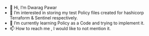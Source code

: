 - 👋 Hi, I’m Dwarag Pawar
- 👀 I’m interested in storing my test Policy files created for hashicorp Terraform & Sentinel respectively.
- 🌱 I’m currently learning Policy as a Code and trying to implement it.
- 📫 How to reach me , I would like to not mention it.
<!---
dwaragathechamp/dwaragathechamp is a ✨ special ✨ repository because its `README.md` (this file) appears on your GitHub profile.
You can click the Preview link to take a look at your changes.
--->
